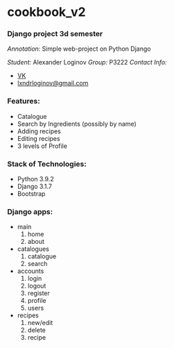 # cookbook_v2
### Django project 3d semester
*Annotation:* Simple web-project on Python Django

*Student:* Alexander Loginov
*Group:* P3222
*Contact Info:*
* [VK](http://vk.com/idallogan)
* lxndrloginov@gmail.com  

### Features:
* Catalogue
* Search by Ingredients (possibly by name)
* Adding recipes
* Editing recipes
* 3 levels of Profile

### Stack of Technologies:
* Python 3.9.2
* Django 3.1.7
* Bootstrap

### Django apps:
* main
  1. home
  1. about
* catalogues
  1. catalogue
  1. search
* accounts
  1. login
  2. logout
  3. register
  4. profile
  5. users
* recipes
  1. new/edit
  1. delete
  1. recipe

